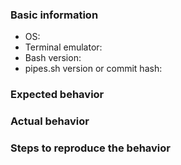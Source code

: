 ### Basic information

<!-- all required -->

* OS: <!-- and version or distribution -->
* Terminal emulator: <!-- and version -->
* Bash version: 
* pipes.sh version or commit hash: 
<!-- list anything else you think would help -->

### Expected behavior

### Actual behavior

<!--
  * consider upload screenshot, if it would be more helpful.
  * please put terminal output in fenced block, three backticks ``` above the
    output and three more below.
-->

### Steps to reproduce the behavior


